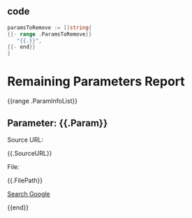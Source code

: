 ## code

```go
paramsToRemove := []string{
{{- range .ParamsToRemove}}
   "{{.}}",
{{- end}}
}
```


# Remaining Parameters Report

{{range .ParamInfoList}}

## Parameter: {{.Param}}
Source URL:

{{.SourceURL}}

File:

{{.FilePath}}

[Search Google]({{.SearchURL}})

{{end}}


